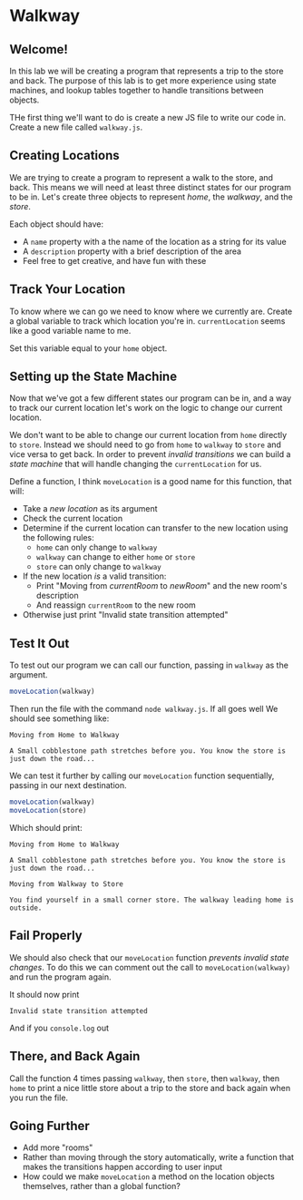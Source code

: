 # Walkway

## Welcome!

In this lab we will be creating a program that represents a trip to the store and back. The purpose of this lab is to get more experience using state machines, and lookup tables together to handle transitions between objects.

THe first thing we'll want to do is create a new JS file to write our code in. Create a new file called `walkway.js`.

## Creating Locations

We are trying to create a program to represent a walk to the store, and back. This means we will need at least three distinct states for our program to be in. Let's create three objects to represent *home*, the *walkway*, and the *store*.

Each object should have:

* A `name` property with a the name of the location as a string for its value
* A `description` property with a brief description of the area
* Feel free to get creative, and have fun with these

## Track Your Location

To know where we can go we need to know where we currently are. Create a global variable to track which location you're in. `currentLocation` seems like a good variable name to me.

Set this variable equal to your `home` object.

## Setting up the State Machine

Now that we've got a few different states our program can be in, and a way to track our current location let's work on the logic to change our current location.

We don't want to be able to change our current location from `home` directly to `store`. Instead we should need to go from `home` to `walkway` to `store` and vice versa to get back. In order to prevent *invalid transitions* we can build a *state machine* that will handle changing the `currentLocation` for us.

Define a function, I think `moveLocation` is a good name for this function, that will:

* Take a *new location* as its argument
* Check the current location
* Determine if the current location can transfer to the new location using the following rules:
  * `home` can only change to `walkway`
  * `walkway` can change to either `home` or `store`
  * `store` can only change to `walkway`
* If the new location *is* a valid transition:
  * Print "Moving from *currentRoom* to *newRoom*" and the new room's description
  * And reassign `currentRoom` to the new room
* Otherwise just print "Invalid state transition attempted"

## Test It Out

To test out our program we can call our function, passing in `walkway` as the argument.

```js
moveLocation(walkway)
```

Then run the file with the command `node walkway.js`. If all goes well We should see something like:

```
Moving from Home to Walkway

A Small cobblestone path stretches before you. You know the store is just down the road...
```

We can test it further by calling our `moveLocation` function sequentially, passing in our next destination.

```js
moveLocation(walkway)
moveLocation(store)
```

Which should print:

```
Moving from Home to Walkway

A Small cobblestone path stretches before you. You know the store is just down the road...

Moving from Walkway to Store

You find yourself in a small corner store. The walkway leading home is outside.
```

## Fail Properly

We should also check that our `moveLocation` function *prevents invalid state changes*. To do this we can comment out the call to `moveLocation(walkway)` and run the program again.

It should now print

```
Invalid state transition attempted
```

And if you `console.log` out 

## There, and Back Again

Call the function 4 times passing `walkway`, then `store`, then `walkway`, then `home` to print a nice little store about a trip to the store and back again when you run the file.

## Going Further

- Add more "rooms"
- Rather than moving through the story automatically, write a function that makes the transitions happen according to user input
- How could we make `moveLocation` a method on the location objects themselves, rather than a global function?